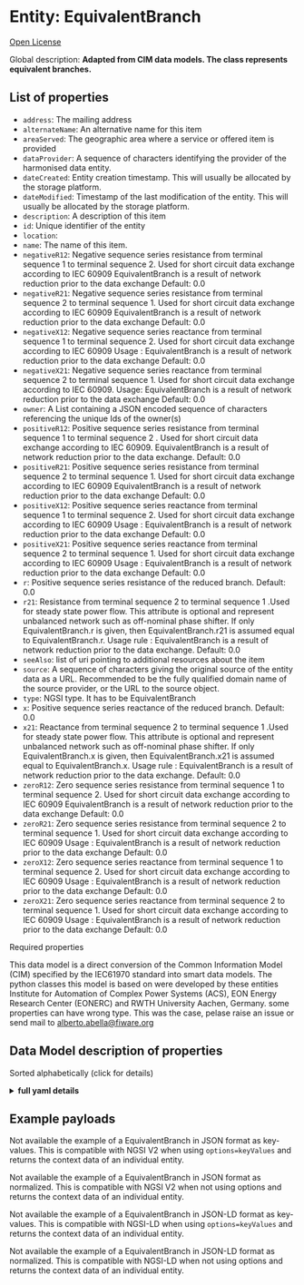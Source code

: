 Entity: EquivalentBranch  
========================  
[Open License](https://github.com/smart-data-models//dataModel.EnergyCIM/blob/master/EquivalentBranch/LICENSE.md)  
Global description: **Adapted from CIM data models. The class represents equivalent branches.**  

## List of properties  

- `address`: The mailing address  - `alternateName`: An alternative name for this item  - `areaServed`: The geographic area where a service or offered item is provided  - `dataProvider`: A sequence of characters identifying the provider of the harmonised data entity.  - `dateCreated`: Entity creation timestamp. This will usually be allocated by the storage platform.  - `dateModified`: Timestamp of the last modification of the entity. This will usually be allocated by the storage platform.  - `description`: A description of this item  - `id`: Unique identifier of the entity  - `location`:   - `name`: The name of this item.  - `negativeR12`: Negative sequence series resistance from terminal sequence  1 to terminal sequence 2. Used for short circuit data exchange according to IEC 60909 EquivalentBranch is a result of network reduction prior to the data exchange Default: 0.0  - `negativeR21`: Negative sequence series resistance from terminal sequence 2 to terminal sequence 1. Used for short circuit data exchange according to IEC 60909 EquivalentBranch is a result of network reduction prior to the data exchange Default: 0.0  - `negativeX12`: Negative sequence series reactance from terminal sequence  1 to terminal sequence 2. Used for short circuit data exchange according to IEC 60909 Usage : EquivalentBranch is a result of network reduction prior to the data exchange Default: 0.0  - `negativeX21`: Negative sequence series reactance from terminal sequence 2 to terminal sequence 1. Used for short circuit data exchange according to IEC 60909. Usage: EquivalentBranch is a result of network reduction prior to the data exchange Default: 0.0  - `owner`: A List containing a JSON encoded sequence of characters referencing the unique Ids of the owner(s)  - `positiveR12`: Positive sequence series resistance from terminal sequence  1 to terminal sequence 2 . Used for short circuit data exchange according to IEC 60909.  EquivalentBranch is a result of network reduction prior to the data exchange. Default: 0.0  - `positiveR21`: Positive sequence series resistance from terminal sequence 2 to terminal sequence 1. Used for short circuit data exchange according to IEC 60909 EquivalentBranch is a result of network reduction prior to the data exchange Default: 0.0  - `positiveX12`: Positive sequence series reactance from terminal sequence  1 to terminal sequence 2. Used for short circuit data exchange according to IEC 60909 Usage : EquivalentBranch is a result of network reduction prior to the data exchange Default: 0.0  - `positiveX21`: Positive sequence series reactance from terminal sequence 2 to terminal sequence 1. Used for short circuit data exchange according to IEC 60909 Usage : EquivalentBranch is a result of network reduction prior to the data exchange Default: 0.0  - `r`: Positive sequence series resistance of the reduced branch. Default: 0.0  - `r21`: Resistance from terminal sequence 2 to terminal sequence 1 .Used for steady state power flow. This attribute is optional and represent unbalanced network such as off-nominal phase shifter. If only EquivalentBranch.r is given, then EquivalentBranch.r21 is assumed equal to EquivalentBranch.r. Usage rule : EquivalentBranch is a result of network reduction prior to the data exchange. Default: 0.0  - `seeAlso`: list of uri pointing to additional resources about the item  - `source`: A sequence of characters giving the original source of the entity data as a URL. Recommended to be the fully qualified domain name of the source provider, or the URL to the source object.  - `type`: NGSI type. It has to be EquivalentBranch  - `x`: Positive sequence series reactance of the reduced branch. Default: 0.0  - `x21`: Reactance from terminal sequence 2 to terminal sequence 1 .Used for steady state power flow. This attribute is optional and represent unbalanced network such as off-nominal phase shifter. If only EquivalentBranch.x is given, then EquivalentBranch.x21 is assumed equal to EquivalentBranch.x. Usage rule : EquivalentBranch is a result of network reduction prior to the data exchange. Default: 0.0  - `zeroR12`: Zero sequence series resistance from terminal sequence  1 to terminal sequence 2. Used for short circuit data exchange according to IEC 60909 EquivalentBranch is a result of network reduction prior to the data exchange Default: 0.0  - `zeroR21`: Zero sequence series resistance from terminal sequence  2 to terminal sequence 1. Used for short circuit data exchange according to IEC 60909 Usage : EquivalentBranch is a result of network reduction prior to the data exchange Default: 0.0  - `zeroX12`: Zero sequence series reactance from terminal sequence  1 to terminal sequence 2. Used for short circuit data exchange according to IEC 60909 Usage : EquivalentBranch is a result of network reduction prior to the data exchange Default: 0.0  - `zeroX21`: Zero sequence series reactance from terminal sequence 2 to terminal sequence 1. Used for short circuit data exchange according to IEC 60909 Usage : EquivalentBranch is a result of network reduction prior to the data exchange Default: 0.0    
Required properties  
This data model is a direct conversion of the Common Information Model (CIM) specified by the IEC61970 standard into smart data models. The python classes this model is based on were developed by these entities Institute for Automation of Complex Power Systems (ACS), EON Energy Research Center (EONERC) and RWTH University Aachen, Germany. some properties can have wrong type. This was the case, pelase raise an issue or send mail to alberto.abella@fiware.org  
## Data Model description of properties  
Sorted alphabetically (click for details)  
<details><summary><strong>full yaml details</strong></summary>    
```yaml  
EquivalentBranch:    
  description: 'Adapted from CIM data models. The class represents equivalent branches.'    
  properties:    
    address:    
      description: 'The mailing address'    
      properties:    
        addressCountry:    
          description: 'Property. The country. For example, Spain. Model:''https://schema.org/addressCountry'''    
          type: string    
        addressLocality:    
          description: 'Property. The locality in which the street address is, and which is in the region. Model:''https://schema.org/addressLocality'''    
          type: string    
        addressRegion:    
          description: 'Property. The region in which the locality is, and which is in the country. Model:''https://schema.org/addressRegion'''    
          type: string    
        areaServed:    
          description: 'Property. The geographic area where a service or offered item is provided. Model:''https://schema.org/areaServed'''    
          type: string    
        postOfficeBoxNumber:    
          description: 'Property. The post office box number for PO box addresses. For example, Spain. Model:''https://schema.org/postOfficeBoxNumber'''    
          type: string    
        postalCode:    
          description: 'Property. The postal code. For example, Spain. Model:''https://schema.org/https://schema.org/postalCode'''    
          type: string    
        streetAddress:    
          description: 'Property. The street address. Model:''https://schema.org/streetAddress'''    
          type: string    
      type: Property    
      x-ngsi:    
        model: https://schema.org/address    
    alternateName:    
      description: 'An alternative name for this item'    
      type: Property    
    areaServed:    
      description: 'The geographic area where a service or offered item is provided'    
      type: Property    
      x-ngsi:    
        model: https://schema.org/Text    
    dataProvider:    
      description: 'A sequence of characters identifying the provider of the harmonised data entity.'    
      type: Property    
    dateCreated:    
      description: 'Entity creation timestamp. This will usually be allocated by the storage platform.'    
      format: date-time    
      type: Property    
    dateModified:    
      description: 'Timestamp of the last modification of the entity. This will usually be allocated by the storage platform.'    
      format: date-time    
      type: Property    
    description:    
      description: 'A description of this item'    
      type: Property    
    id:    
      anyOf: &equivalentbranch_-_properties_-_owner_-_items_-_anyof    
        - description: 'Property. Identifier format of any NGSI entity'    
          maxLength: 256    
          minLength: 1    
          pattern: ^[\w\-\.\{\}\$\+\*\[\]`|~^@!,:\\]+$    
          type: string    
        - description: 'Property. Identifier format of any NGSI entity'    
          format: uri    
          type: string    
      description: 'Unique identifier of the entity'    
      type: Property    
    location:    
      $id: https://geojson.org/schema/Geometry.json    
      $schema: "http://json-schema.org/draft-07/schema#"    
      oneOf:    
        - properties:    
            bbox:    
              items:    
                type: number    
              minItems: 4    
              type: array    
            coordinates:    
              items:    
                type: number    
              minItems: 2    
              type: array    
            type:    
              enum:    
                - Point    
              type: string    
          required:    
            - type    
            - coordinates    
          title: 'GeoJSON Point'    
          type: object    
        - properties:    
            bbox:    
              items:    
                type: number    
              minItems: 4    
              type: array    
            coordinates:    
              items:    
                items:    
                  type: number    
                minItems: 2    
                type: array    
              minItems: 2    
              type: array    
            type:    
              enum:    
                - LineString    
              type: string    
          required:    
            - type    
            - coordinates    
          title: 'GeoJSON LineString'    
          type: object    
        - properties:    
            bbox:    
              items:    
                type: number    
              minItems: 4    
              type: array    
            coordinates:    
              items:    
                items:    
                  items:    
                    type: number    
                  minItems: 2    
                  type: array    
                minItems: 4    
                type: array    
              type: array    
            type:    
              enum:    
                - Polygon    
              type: string    
          required:    
            - type    
            - coordinates    
          title: 'GeoJSON Polygon'    
          type: object    
        - properties:    
            bbox:    
              items:    
                type: number    
              minItems: 4    
              type: array    
            coordinates:    
              items:    
                items:    
                  type: number    
                minItems: 2    
                type: array    
              type: array    
            type:    
              enum:    
                - MultiPoint    
              type: string    
          required:    
            - type    
            - coordinates    
          title: 'GeoJSON MultiPoint'    
          type: object    
        - properties:    
            bbox:    
              items:    
                type: number    
              minItems: 4    
              type: array    
            coordinates:    
              items:    
                items:    
                  items:    
                    type: number    
                  minItems: 2    
                  type: array    
                minItems: 2    
                type: array    
              type: array    
            type:    
              enum:    
                - MultiLineString    
              type: string    
          required:    
            - type    
            - coordinates    
          title: 'GeoJSON MultiLineString'    
          type: object    
        - properties:    
            bbox:    
              items:    
                type: number    
              minItems: 4    
              type: array    
            coordinates:    
              items:    
                items:    
                  items:    
                    items:    
                      type: number    
                    minItems: 2    
                    type: array    
                  minItems: 4    
                  type: array    
                type: array    
              type: array    
            type:    
              enum:    
                - MultiPolygon    
              type: string    
          required:    
            - type    
            - coordinates    
          title: 'GeoJSON MultiPolygon'    
          type: object    
      title: 'GeoJSON Geometry'    
    name:    
      description: 'The name of this item.'    
      type: Property    
    negativeR12:    
      description: 'Negative sequence series resistance from terminal sequence  1 to terminal sequence 2. Used for short circuit data exchange according to IEC 60909 EquivalentBranch is a result of network reduction prior to the data exchange Default: 0.0'    
      type: number    
      x-ngsi:    
        model: https://schema.org/Number    
    negativeR21:    
      description: 'Negative sequence series resistance from terminal sequence 2 to terminal sequence 1. Used for short circuit data exchange according to IEC 60909 EquivalentBranch is a result of network reduction prior to the data exchange Default: 0.0'    
      type: number    
      x-ngsi:    
        model: https://schema.org/Number    
    negativeX12:    
      description: 'Negative sequence series reactance from terminal sequence  1 to terminal sequence 2. Used for short circuit data exchange according to IEC 60909 Usage : EquivalentBranch is a result of network reduction prior to the data exchange Default: 0.0'    
      type: number    
      x-ngsi:    
        model: https://schema.org/Number    
    negativeX21:    
      description: 'Negative sequence series reactance from terminal sequence 2 to terminal sequence 1. Used for short circuit data exchange according to IEC 60909. Usage: EquivalentBranch is a result of network reduction prior to the data exchange Default: 0.0'    
      type: number    
      x-ngsi:    
        model: https://schema.org/Number    
    owner:    
      description: 'A List containing a JSON encoded sequence of characters referencing the unique Ids of the owner(s)'    
      items:    
        anyOf: *equivalentbranch_-_properties_-_owner_-_items_-_anyof    
        description: 'Property. Unique identifier of the entity'    
      type: Property    
    positiveR12:    
      description: 'Positive sequence series resistance from terminal sequence  1 to terminal sequence 2 . Used for short circuit data exchange according to IEC 60909.  EquivalentBranch is a result of network reduction prior to the data exchange. Default: 0.0'    
      type: number    
      x-ngsi:    
        model: https://schema.org/Number    
    positiveR21:    
      description: 'Positive sequence series resistance from terminal sequence 2 to terminal sequence 1. Used for short circuit data exchange according to IEC 60909 EquivalentBranch is a result of network reduction prior to the data exchange Default: 0.0'    
      type: number    
      x-ngsi:    
        model: https://schema.org/Number    
    positiveX12:    
      description: 'Positive sequence series reactance from terminal sequence  1 to terminal sequence 2. Used for short circuit data exchange according to IEC 60909 Usage : EquivalentBranch is a result of network reduction prior to the data exchange Default: 0.0'    
      type: number    
      x-ngsi:    
        model: https://schema.org/Number    
    positiveX21:    
      description: 'Positive sequence series reactance from terminal sequence 2 to terminal sequence 1. Used for short circuit data exchange according to IEC 60909 Usage : EquivalentBranch is a result of network reduction prior to the data exchange Default: 0.0'    
      type: number    
      x-ngsi:    
        model: https://schema.org/Number    
    r:    
      description: 'Positive sequence series resistance of the reduced branch. Default: 0.0'    
      type: number    
      x-ngsi:    
        model: https://schema.org/Number    
    r21:    
      description: 'Resistance from terminal sequence 2 to terminal sequence 1 .Used for steady state power flow. This attribute is optional and represent unbalanced network such as off-nominal phase shifter. If only EquivalentBranch.r is given, then EquivalentBranch.r21 is assumed equal to EquivalentBranch.r. Usage rule : EquivalentBranch is a result of network reduction prior to the data exchange. Default: 0.0'    
      type: number    
      x-ngsi:    
        model: https://schema.org/Number    
    seeAlso:    
      description: 'list of uri pointing to additional resources about the item'    
      oneOf:    
        - items:    
            - format: uri    
              type: string    
          minItems: 1    
          type: array    
        - format: uri    
          type: string    
      type: Property    
    source:    
      description: 'A sequence of characters giving the original source of the entity data as a URL. Recommended to be the fully qualified domain name of the source provider, or the URL to the source object.'    
      type: Property    
    type:    
      description: 'NGSI type. It has to be EquivalentBranch'    
      enum:    
        - EquivalentBranch    
      type: Property    
    x:    
      description: 'Positive sequence series reactance of the reduced branch. Default: 0.0'    
      type: number    
      x-ngsi:    
        model: https://schema.org/Number    
    x21:    
      description: 'Reactance from terminal sequence 2 to terminal sequence 1 .Used for steady state power flow. This attribute is optional and represent unbalanced network such as off-nominal phase shifter. If only EquivalentBranch.x is given, then EquivalentBranch.x21 is assumed equal to EquivalentBranch.x. Usage rule : EquivalentBranch is a result of network reduction prior to the data exchange. Default: 0.0'    
      type: number    
      x-ngsi:    
        model: https://schema.org/Number    
    zeroR12:    
      description: 'Zero sequence series resistance from terminal sequence  1 to terminal sequence 2. Used for short circuit data exchange according to IEC 60909 EquivalentBranch is a result of network reduction prior to the data exchange Default: 0.0'    
      type: number    
      x-ngsi:    
        model: https://schema.org/Number    
    zeroR21:    
      description: 'Zero sequence series resistance from terminal sequence  2 to terminal sequence 1. Used for short circuit data exchange according to IEC 60909 Usage : EquivalentBranch is a result of network reduction prior to the data exchange Default: 0.0'    
      type: number    
      x-ngsi:    
        model: https://schema.org/Number    
    zeroX12:    
      description: 'Zero sequence series reactance from terminal sequence  1 to terminal sequence 2. Used for short circuit data exchange according to IEC 60909 Usage : EquivalentBranch is a result of network reduction prior to the data exchange Default: 0.0'    
      type: number    
      x-ngsi:    
        model: https://schema.org/Number    
    zeroX21:    
      description: 'Zero sequence series reactance from terminal sequence 2 to terminal sequence 1. Used for short circuit data exchange according to IEC 60909 Usage : EquivalentBranch is a result of network reduction prior to the data exchange Default: 0.0'    
      type: number    
      x-ngsi:    
        model: https://schema.org/Number    
  required: []    
  type: object    
```  
</details>    
## Example payloads    
Not available the example of a EquivalentBranch in JSON format as key-values. This is compatible with NGSI V2 when  using `options=keyValues` and returns the context data of an individual entity.  
Not available the example of a EquivalentBranch in JSON format as normalized. This is compatible with NGSI V2 when not using options and returns the context data of an individual entity.  
Not available the example of a EquivalentBranch in JSON-LD format as key-values. This is compatible with NGSI-LD when  using `options=keyValues` and returns the context data of an individual entity.  
Not available the example of a EquivalentBranch in JSON-LD format as normalized. This is compatible with NGSI-LD when not using options and returns the context data of an individual entity.  
